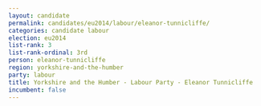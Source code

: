 ```yaml
---
layout: candidate
permalink: candidates/eu2014/labour/eleanor-tunnicliffe/
categories: candidate labour
election: eu2014
list-rank: 3
list-rank-ordinal: 3rd
person: eleanor-tunnicliffe
region: yorkshire-and-the-humber
party: labour
title: Yorkshire and the Humber - Labour Party - Eleanor Tunnicliffe
incumbent: false
---
```

